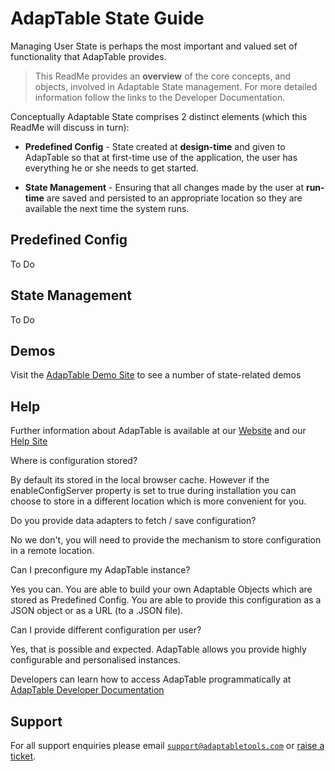 # AdapTable State Guide

Managing User State is perhaps the most important and valued set of functionality that AdapTable provides.

> This ReadMe provides an **overview** of the core concepts, and objects, involved in Adaptable State management.  For more detailed information follow the links to the Developer Documentation.

Conceptually Adaptable State comprises 2 distinct elements (which this ReadMe will discuss in turn):

- **Predefined Config** - State created at **design-time** and given to AdapTable so that at first-time use of the application, the user has everything he or she needs to get started.

- **State Management** - Ensuring that all changes made by the user at **run-time** are saved and persisted to an appropriate location so they are available the next time the system runs.

## Predefined Config

To Do

## State Management

To Do

## Demos

Visit the [AdapTable Demo Site](https://demo.adaptabletools.com/adaptablestate) to see a number of state-related demos

## Help

Further information about AdapTable is available at our [Website](www.adaptabletools.com) and our [Help Site](https://adaptabletools.zendesk.com/hc/en-us)


Where is configuration stored?

By default its stored in the local browser cache. However if the enableConfigServer property is set to true during installation you can choose to store in a different location which is more convenient for you.

Do you provide data adapters to fetch / save configuration?

No we don't, you will need to provide the mechanism to store configuration in a remote location.

Can I preconfigure my AdapTable instance?

Yes you can. You are able to build your own Adaptable Objects which are stored as Predefined Config. You are able to provide this configuration as a JSON object or as a URL (to a .JSON file).

Can I provide different configuration per user?

Yes, that is possible and expected.  AdapTable allows you provide highly configurable and personalised instances.

Developers can learn how to access AdapTable programmatically at [AdapTable Developer Documentation](https://api.adaptabletools.com) 

## Support

For all support enquiries please email [`support@adaptabletools.com`](mailto:support@adaptabletools.com) or [raise a ticket](https://adaptabletools.zendesk.com/hc/en-us/requests/new).
